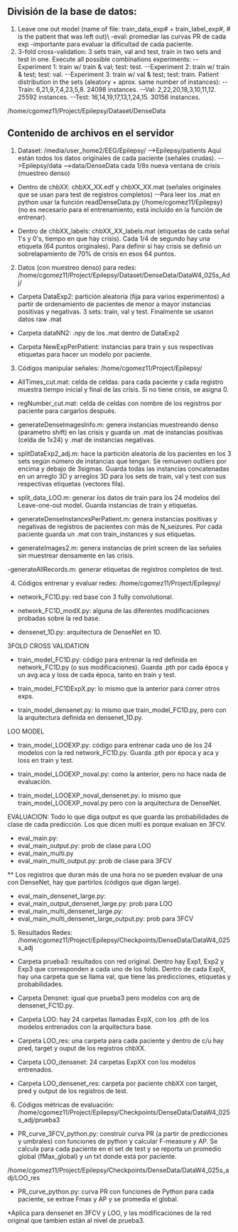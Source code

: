 ## División de la base de datos: 
1. Leave one out model (name of file: train_data_exp# + train_label_exp#, # is the patient that was left out)\\
  -eval: promediar las curvas PR de cada exp
  -importante para evaluar la dificultad de cada paciente.   
2. 3-fold cross-validation: 3 sets train, val and test, train in two sets and test in one. Execute all possible combinations experiments:
  --Experiment 1: train w/ train & val; test: test.
  --Experiment 2: train w/ train & test; test: val.
  --Experiment 3: train w/ val & test; test: train.
  Patient distribution in the sets (aleatory + aprox. same number of instances):
  --Train: 6,21,9,7,4,23,5,8. 24098 instances.
  --Val: 2,22,20,18,3,10,11,12. 25592 instances.
  --Test: 16,14,19,17,13,1,24,15. 30156 instances.

/home/cgomez11/Project/Epilepsy/Dataset/DenseData


## Contenido de archivos en el servidor
1. Dataset: 
/media/user_home2/EEG/Epilepsy/ 
-->Epilepsy/patients Aquí están todos los datos originales de cada paciente (señales crudas).
-->Epilepsy/data
   -->data/DenseData cada 1/8s nueva ventana de crisis (muestreo denso)

- Dentro de chbXX:
chbXX_XX.edf y chbXX_XX.mat (señales originales que se usan para test de registros completos)
  --Para leer los .mat en python usar la función readDenseData.py (/home/cgomez11/Epilepsy)(no es necesario para el entrenamiento, está incluído en la función de entrenar).

- Dentro de chbXX_labels:
chbXX_XX_labels.mat (etiquetas de cada señal 1's y 0's, tiempo en que hay crisis).
Cada 1/4 de segundo hay una etiqueta (64 puntos originales). Para definir si hay crisis se definió un sobrelapamiento de 70% de crisis en esos 64 puntos.  

2. Datos (con muestreo denso) para redes:
/home/cgomez11/Project/Epilepsy/Dataset/DenseData/DataW4_025s_Adj/
- Carpeta DataExp2: partición aleatoria (fija para varios experimentos)
a partir de ordenamiento de pacientes de menor a mayor instancias positivas y negativas. 3 sets: train, val y test. Finalmente se usaron datos raw .mat

- Carpeta dataNN2: .npy de los .mat dentro de DataExp2

- Carpeta NewExpPerPatient: instancias para train y sus respectivas etiquetas para hacer un modelo por paciente. 


3. Códigos manipular señales:
/home/cgomez11/Project/Epilepsy/
- AllTimes_cut.mat: celda de celdas: para cada paciente y cada registro muestra tiempo inicial y final de las crisis. Si no tiene crisis, se asigna 0. 
- regNumber_cut.mat: celda de celdas con nombre de los registros por paciente para cargarlos después. 

- generateDenseImagesInfo.m: genera instancias muestreando denso (parametro shift) en las crisis y guarda un .mat de instancias positivas (celda de 1x24) y .mat de instancias negativas. 

- splitDataExp2_adj.m: hace la partición aleatoria de los pacientes en los 3 sets según número de instancias que tengan. Se remueven outliers por encima y debajo de 3sigmas. Guarda todas las instancias concatenadas en un arreglo 3D y arreglos 3D para los sets de train, val y test con sus respectivas etiquetas (vectores fila). 

- split_data_LOO.m: generar los datos de train para los 24 modelos del Leave-one-out model. Guarda instancias de train y etiquetas.   

- generateDenseInstancesPerPatient.m: genera instancias positivas y negativas de registros de pacientes con más de N_seizures. Por cada paciente guarda un .mat con train_instances y sus etiquetas.

- generateImages2.m: genera instancias de print screen de las señales sin muestrear densamente en las crisis. 

-generateAllRecords.m: generar etiquetas de registros completos de test. 

4. Códigos entrenar y evaluar redes:
/home/cgomez11/Project/Epilepsy/
- network_FC1D.py: red base con 3 fully convolutional. 

- network_FC1D_modX.py: alguna de las diferentes modificaciones probadas sobre la red base. 

- densenet_1D.py: arquitectura de DenseNet en 1D. 

3FOLD CROSS VALIDATION
- train_model_FC1D.py: código para entrenar la red definida en network_FC1D.py (o sus modificaciones). Guarda .pth por cada época y un avg aca y loss de cada época, tanto en train y test. 

- train_model_FC1DExpX.py: lo mismo que la anterior para correr otros exps. 

- train_model_densenet.py: lo mismo que train_model_FC1D.py, pero con la arquitectura definida en densenet_1D.py. 

LOO MODEL
- train_model_LOOEXP.py: código para entrenar cada uno de los 24 modelos con la red network_FC1D.py. Guarda .pth por época y aca y loss en train y test. 

- train_model_LOOEXP_noval.py: como la anterior, pero no hace nada de evaluación. 

- train_model_LOOEXP_noval_densenet.py: lo mismo que train_model_LOOEXP_noval.py pero con la arquitectura de DenseNet. 

EVALUACION:
Todo lo que diga output es que guarda las probabilidades de clase de cada predicción. Los que dicen multi es porque evaluan en 3FCV. 
- eval_main.py:
- eval_main_output.py: prob de clase para LOO
- eval_main_multi.py
- eval_main_multi_output.py: prob de clase para 3FCV

** Los registros que duran más de una hora no se pueden evaluar de una con DenseNet, hay que partirlos (códigos que digan large). 
- eval_main_densenet_large.py:
- eval_main_output_densenet_large.py: prob para LOO
- eval_main_multi_densenet_large.py: 
- eval_main_multi_densenet_large_output.py: prob para 3FCV

5. Resultados Redes:
/home/cgomez11/Project/Epilepsy/Checkpoints/DenseData/DataW4_025s_adj
- Carpeta prueba3: resultados con red original. Dentro hay Exp1, Exp2 y Exp3 que corresponden a cada uno de los folds. Dentro de cada ExpX, hay una carpeta que se llama val, que tiene las predicciones, etiquetas y probabilidades. 

- Carpeta Densnet: igual que prueba3 pero modelos con arq de densenet_FC1D.py. 

- Carpeta LOO: hay 24 carpetas llamadas ExpX, con los .pth de los modelos entrenados con la arquitectura base. 

- Carpeta LOO_res: una carpeta para cada paciente y dentro de c/u hay pred, target y ouput de los registros chbXX. 

- Carpeta LOO_densenet: 24 carpetas ExpXX con los modelos entrenados. 

- Carpeta LOO_densenet_res: carpeta por paciente chbXX con target, pred y output de los registros de test.
 
6. Códigos métricas de evaluación: 
/home/cgomez11/Project/Epilepsy/Checkpoints/DenseData/DataW4_025s_adj/prueba3
- PR_curve_3FCV_python.py: construir curva PR (a partir de predicciones y umbrales) con funciones de python y calcular F-measure y AP. Se calcula para cada paciente en el set de test y se reporta un promedio global (fMax_global) y un txt donde está por paciente. 

/home/cgomez11/Project/Epilepsy/Checkpoints/DenseData/DataW4_025s_adj/LOO_res
- PR_curve_python.py: curva PR con funciones de Python para cada paciente, se extrae Fmax y AP y se promedia el global. 

*Aplica para densenet en 3FCV y LOO, y las modificaciones de la red original que tambien están al nivel de prueba3. 
